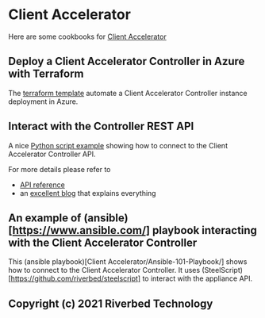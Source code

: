 # Client Accelerator

Here are some cookbooks for [Client Accelerator](https://www.riverbed.com/products/steelhead/client-accelerator.html)

## Deploy a Client Accelerator Controller in Azure with Terraform

The [terraform template](Azure/Terraform) automate a Client Accelerator Controller instance deployment in Azure.

## Interact with the Controller REST API

A nice [Python script example](REST/Client_Accelerator_Controller_restapi.py) showing how to connect to the Client Accelerator Controller API.

For more details please refer to

- [API reference](https://support.riverbed.com/apis/_products/SteelCentral_Controller_for_SteelHead_Mobile/index.html)
- an [excellent blog](https://gestaltit.com/tech-talks/riverbed/riverbed-2020/nwkautomaniac/getting-started-with-the-steelhead-client-accelerator-controller-api-part-1/) that explains everything

## An example of (ansible)[https://www.ansible.com/] playbook interacting with the Client Accelerator Controller

This (ansible playbook)[Client Accelerator/Ansible-101-Playbook/] shows how to connect to the Client Accelerator Controller. It uses (SteelScript)[https://github.com/riverbed/steelscript] to interact with the appliance API.

## Copyright (c) 2021 Riverbed Technology

